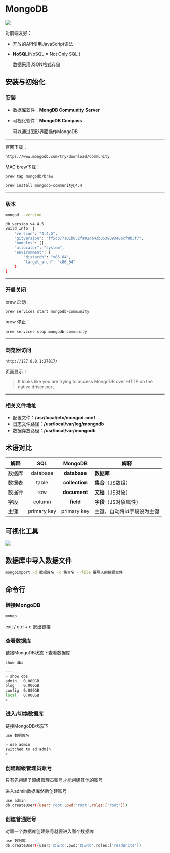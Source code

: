 # MongoDB

![](https://ss3.bdstatic.com/70cFv8Sh_Q1YnxGkpoWK1HF6hhy/it/u=1290818458,1689762935&fm=26&gp=0.jpg)

对前端友好：

- 开放的API使用JavaScript语法

- **NoSQL**(NoSQL = Not Only SQL )

  数据采用JSON格式存储





## 安装与初始化

### 安装

- 数据库软件：**MongDB Community Server**

- 可视化软件：**MongoDB Compass**

  可以通过图形界面操作MongoDB

---

官网下载：

```http
https://www.mongodb.com/try/download/community
```

MAC brew下载：

```bash
brew tap mongodb/brew

brew install mongodb-community@4.4
```

---

### 版本

```bash
mongod --version 

db version v4.4.5
Build Info: {
    "version": "4.4.5",
    "gitVersion": "ff5cb77101b052fa02da43b8538093486cf9b3f7",
    "modules": [],
    "allocator": "system",
    "environment": {
        "distarch": "x86_64",
        "target_arch": "x86_64"
    }
}
```

---

### 开启关闭

brew 启动：

```bash
brew services start mongodb-community
```

brew 停止：

```bash
brew services stop mongodb-community
```

---

### 浏览器访问

```http
http://127.0.0.1:27017/
```

页面显示：

> It looks like you are trying to access MongoDB over HTTP on the native driver port.

---

### 相关文件地址

- 配置文件：**/usr/local/etc/mongod.conf**
- 日志文件路径：**/usr/local/var/log/mongodb**
- 数据存放路径：**/usr/local/var/mongodb**







## 术语对比

| 解释   |     SQL     |    MongoDB     | 解释                       |
| ------ | :---------: | :------------: | -------------------------- |
| 数据库 |  database   |  **database**  | **数据库**                 |
| 数据表 |    table    | **collection** | **集合**（JS数组）         |
| 数据行 |     row     |  **document**  | **文档**（JS对象）         |
| 字段   |   column    |   **field**    | **字段**（JS对象属性）     |
| 主键   | primary key |  primary key   | 主键，自动将id字段设为主键 |





## 可视化工具

![](https://cloud.ibm.com/docs-content/v1/content/eb4a20de9e4437ccdd0678de8678f1e0897dff68/nl/ja/databases-for-mongodb/images/getting-started-compass-page.png)





## 数据库中导入数据文件

```bash
mongoimport -d 数据库名 -c 集合名 --file 要导入的数据文件
```







## 命令行

### 链接MongoDB

```bash
mongo
```

exit / ctrl + c 退出链接



### 查看数据库

链接MongoDB状态下查看数据库

```bash
show dbs

---
> show dbs
admin   0.000GB
blog    0.000GB
config  0.000GB
local   0.000GB
>
```



### 进入/切换数据库

链接MongoDB状态下

```bash
use 数据库名
```

```bash
> use admin
switched to ad admin
>
```



### 创建超级管理员账号

只有先创建了超级管理员账号才能创建其他的账号

进入admin数据库然后创建账号

```bash
use admin
db.createUser({user:'root',pwd:'root',roles:['root']})
```



### 创建普通账号

对哪一个数据库创建账号就要进入哪个数据库

```bash
use 数据库
db.createUser({user:'自定义',pwd:'自定义',roles:['readWrite'])
```

